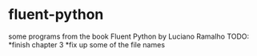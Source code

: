 # fluent-python
some programs from the book Fluent Python by Luciano Ramalho
TODO: 
*finish chapter 3
*fix up some of the file names 
